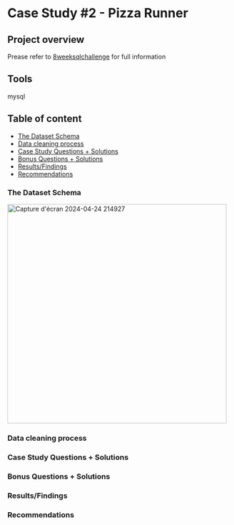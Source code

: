 # Case Study #2 - Pizza Runner

## Project overview
Prease refer to [8weeksqlchallenge](https://8weeksqlchallenge.com/case-study-2/) for full information 

## Tools
mysql

## Table of content
- [The Dataset Schema](#schema)
- [Data cleaning process](https://github.com/neecao/master/new/master/SQL_8weeksqlchallenge#data-cleaning-process)
- [Case Study Questions + Solutions](#question)
- [Bonus Questions + Solutions](#bonus)
- [Results/Findings](#result)
- [Recommendations](#recommendations)

<div id='schema'/>
  
### The Dataset Schema

<img width="491" alt="Capture d'écran 2024-04-24 214927" src="https://github.com/neecao/master/assets/85617864/475e24f5-95de-4041-a171-d3acc795741c">

<div id='clean'/>
  
### Data cleaning process

<div id='question'/>

### Case Study Questions + Solutions

<div id='bonus'/>

### Bonus Questions + Solutions

<div id='result'/>

### Results/Findings

<div id='recommendations'/>

### Recommendations

